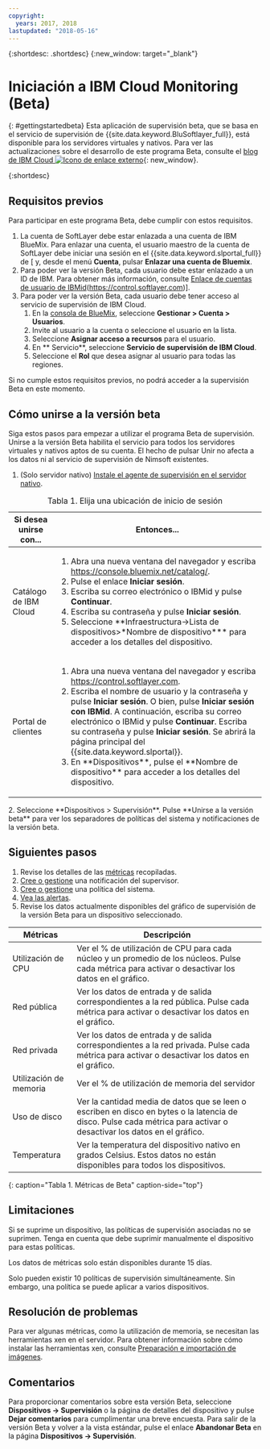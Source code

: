 ```yaml
---
copyright:
  years: 2017, 2018
lastupdated: "2018-05-16"
---
```


{:shortdesc: .shortdesc}
{:new_window: target="_blank"}
# Iniciación a IBM Cloud Monitoring (Beta)

{: #gettingstartedbeta}
Esta aplicación de supervisión beta, que se basa en el servicio de supervisión de {{site.data.keyword.BluSoftlayer_full}}, está disponible para los servidores virtuales y nativos. Para ver las actualizaciones sobre el desarrollo de este programa Beta, consulte el [blog de IBM Cloud ![Icono de enlace externo](../../icons/launch-glyph.svg "Icono de enlace externo")](https://www.ibm.com/blogs/bluemix/2017/12/beta-release-new-vsi-monitoring-tool-ibm-cloud/){: new_window}.

{:shortdesc}

## Requisitos previos

Para participar en este programa Beta, debe cumplir con estos requisitos.
1. La cuenta de SoftLayer debe estar enlazada a una cuenta de IBM BlueMix. Para enlazar una cuenta, el usuario maestro de la cuenta de SoftLayer debe iniciar una sesión en el {{site.data.keyword.slportal_full}} de [ y, desde el menú **Cuenta**, pulsar **Enlazar una cuenta de Bluemix**.
2. Para poder ver la versión Beta, cada usuario debe estar enlazado a un ID de IBM. Para obtener más información, consulte [Enlace de cuentas de usuario de IBMid](../../account/softlayerlink.html#link_customer_accounts)(https://control.softlayer.com)].
3. Para poder ver la versión Beta, cada usuario debe tener acceso al servicio de supervisión de IBM Cloud. 
   1. En la [consola de BlueMix](https://console.bluemix.net), seleccione **Gestionar > Cuenta > Usuarios**.
   2. Invite al usuario a la cuenta o seleccione el usuario en la lista.
   3. Seleccione **Asignar acceso a recursos** para el usuario.
   4. En ** Servicio**, seleccione **Servicio de supervisión de IBM Cloud**. 
   5. Seleccione el **Rol** que desea asignar al usuario para todas las regiones.

Si no cumple estos requisitos previos, no podrá acceder a la supervisión Beta en este momento.


## Cómo unirse a la versión beta 

Siga estos pasos para empezar a utilizar el programa Beta de supervisión. Unirse a la versión Beta habilita el servicio para todos los servidores virtuales y nativos aptos de su cuenta. El hecho de pulsar Unir no afecta a los datos ni al servicio de supervisión de Nimsoft existentes.
1. (Solo servidor nativo) [Instale el agente de supervisión en el servidor nativo](install_observer.html). 
<table>
   <CAPTION>Tabla 1. Elija una ubicación de inicio de sesión</CAPTION>
   <THEAD>
   <TR>
   <th>Si desea unirse con...</th>
   <th>Entonces...</th>
   </TR>
   </THEAD>
   <TBODY>
   <tr>
   <td>Catálogo de IBM Cloud</td>
   <td>
   <ol>
   <li>Abra una nueva ventana del navegador y escriba <a href="https://console.bluemix.net/catalog/">https://console.bluemix.net/catalog/</a>.</li>
   <li>Pulse el enlace <b> Iniciar sesión</b>. </li>
   <li>Escriba su correo electrónico o IBMid y pulse <b>Continuar</b>.</li>
   <li>Escriba su contraseña y pulse <b>Iniciar sesión</b>.</li>
   <li>Seleccione **Infraestructura->Lista de dispositivos>*Nombre de dispositivo*** para acceder a los detalles del dispositivo.</li>
   </ol>
   </td>
   </tr>
   <tr>
   <td>Portal de clientes</td>
   <td>
   <ol>
   <li>Abra una nueva ventana del navegador y escriba <a href="https://control.softlayer.com">https://control.softlayer.com</a>.</li>
   <li>Escriba el nombre de usuario y la contraseña y pulse <b> Iniciar sesión</b>. O bien, pulse <b>Iniciar sesión con IBMid</b>. A continuación, escriba su correo electrónico o IBMid y pulse <b>Continuar</b>. Escriba su contraseña y pulse <b>Iniciar sesión</b>. Se abrirá la página principal del {{site.data.keyword.slportal}}.</li>
     <li>En **Dispositivos**, pulse el **Nombre de dispositivo** para acceder a los detalles del dispositivo.</li>
   </ol>
   </td>
   </tr>
   </TBODY>
  </table>
2. Seleccione **Dispositivos > Supervisión**. Pulse **Unirse a la versión beta** para ver los separadores de políticas del sistema y notificaciones de la versión beta.

## Siguientes pasos
1. Revise los detalles de las [métricas](metrics.html) recopiladas.
2. [Cree o gestione](create_notification.html) una notificación del supervisor.
3. [Cree o gestione](create_policy.html) una política del sistema.
4. [Vea las alertas](view_alerts.html).
5. Revise los datos actualmente disponibles del gráfico de supervisión de la versión Beta para un dispositivo seleccionado.

|              Métricas                                      |  Descripción                                        |
| --------------------------------------------------------- | --------------------------------------------------- |
|Utilización de CPU                                            |   Ver el % de utilización de CPU para cada núcleo y un promedio de los núcleos. Pulse cada métrica para activar o desactivar los datos en el gráfico.
|Red pública                                             |   Ver los datos de entrada y de salida correspondientes a la red pública. Pulse cada métrica para activar o desactivar los datos en el gráfico.       |
|Red privada                                            |   Ver los datos de entrada y de salida correspondientes a la red privada. Pulse cada métrica para activar o desactivar los datos en el gráfico.           |
|Utilización de memoria    | Ver el % de utilización de memoria del servidor     |
|Uso de disco    | Ver la cantidad media de datos que se leen o escriben en disco en bytes o la latencia de disco. Pulse cada métrica para activar o desactivar los datos en el gráfico.    |
|Temperatura                                                 |Ver la temperatura del dispositivo nativo en grados Celsius. Estos datos no están disponibles para todos los dispositivos.
{: caption="Tabla 1. Métricas de Beta" caption-side="top"}   

## Limitaciones 
Si se suprime un dispositivo, las políticas de supervisión asociadas no se suprimen. Tenga en cuenta que debe suprimir manualmente el dispositivo para estas políticas.

Los datos de métricas solo están disponibles durante 15 días.

Solo pueden existir 10 políticas de supervisión simultáneamente. Sin embargo, una política se puede aplicar a varios dispositivos.

## Resolución de problemas
Para ver algunas métricas, como la utilización de memoria, se necesitan las herramientas xen en el servidor. Para obtener información sobre cómo instalar las herramientas xen, consulte [Preparación e importación de imágenes](../image-templates/import-image.html#preparing-and-importing-images).

## Comentarios 
Para proporcionar comentarios sobre esta versión Beta, seleccione **Dispositivos -> Supervisión** o la página de detalles del dispositivo y pulse **Dejar comentarios** para cumplimentar una breve encuesta. Para salir de la versión Beta y volver a la vista estándar, pulse el enlace **Abandonar Beta** en la página **Dispositivos -> Supervisión**.


